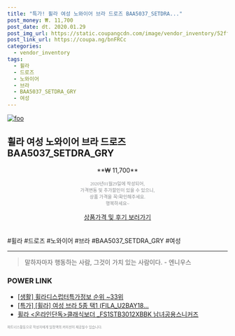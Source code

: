 ```yaml
--- 
title: "특가! 휠라 여성 노와이어 브라 드로즈 BAA5037_SETDRA..." 
post_money: ₩. 11,700 
post_date: dt. 2020.01.29 
post_img_url: https://static.coupangcdn.com/image/vendor_inventory/52ff/8e490bb672b5017cb870d916eb28ebf611eeabf5b2aa2572ef432fb7292e.jpg 
post_link_url: https://coupa.ng/bnFRCc 
categories: 
  - vendor_inventory 
tags: 
  - 휠라 
  - 드로즈 
  - 노와이어 
  - 브라 
  - BAA5037_SETDRA_GRY 
  - 여성 
--- 
```

[![foo](https://static.coupangcdn.com/image/vendor_inventory/52ff/8e490bb672b5017cb870d916eb28ebf611eeabf5b2aa2572ef432fb7292e.jpg)](https://coupa.ng/bnFRCc) 

## 휠라 여성 노와이어 브라 드로즈 BAA5037_SETDRA_GRY 
<p style="text-align: center;">**₩ 11,700**</p> 
<p style="text-align: center;"><span style="color: #898c8f; font-family: Georgia,Times,serif; font-size: 0.75em;">2020년01월29일에 작성되어, <br>가격변동 및 추가할인이 있을 수 있으니,<br> 상품 가격을 꼭!확인해주세요.<br>행복하세요~</span> 
</p>	 
<div markdown="0" style="text-align: center;"><a href="https://coupa.ng/bnFRCc" class="btn btn--success">상품가격 및 후기 보러가기</a></div> 
<br><br> 
  #휠라 #드로즈 #노와이어 #브라 #BAA5037_SETDRA_GRY #여성 
<hr> 

> 말하자마자 행동하는 사람, 그것이 가치 있는 사람이다. - 엔니우스 


### POWER LINK

* <a href="https://blog.naver.com/fasyy4321/221772662018" target="_blank"> [생활] 휠라디스럽터특가정보 순위 ~33위</a>
* <a href="https://blog.naver.com/an0733/221789694338" target="_blank">[특가] [휠라] 여성 브라 5종 택1 (FILA_U2BAY18...</a>
* <a href="https://blog.naver.com/santokki14/221785065532" target="_blank">휠라 <온라인단독>클래식보더 _FS1STB3012XBBK 남녀공용스니커즈</a>

<span style="color: #898c8f; font-family: Georgia,Times,serif; font-size: 0.55em;">파트너스활동으로 작성자에게 일정액의 커미션이 제공될수 있습니다.</span> 
